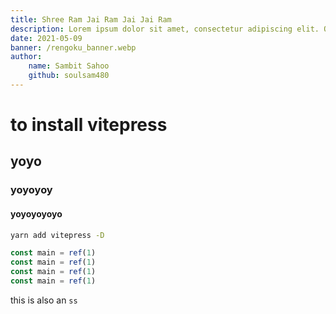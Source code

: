 ```yaml
---
title: Shree Ram Jai Ram Jai Jai Ram
description: Lorem ipsum dolor sit amet, consectetur adipiscing elit. Quisque egestas scelerisque ex quis pharetra. Proin eu felis leo. Duis et eros elit. Quisque quis tincidunt felis, scelerisque imperdiet augue. Maecenas a magna eget orci condimentum pellentesque in ut dolor. Sed dolor nisl, posuere et velit eget, rutrum posuere est.
date: 2021-05-09
banner: /rengoku_banner.webp
author: 
    name: Sambit Sahoo
    github: soulsam480
---
```

# to install vitepress
## yoyo
### yoyoyoy
#### yoyoyoyoyo

```bash
yarn add vitepress -D
```
```js
const main = ref(1)
const main = ref(1)
const main = ref(1)
const main = ref(1)
```

this is also an `ss`
